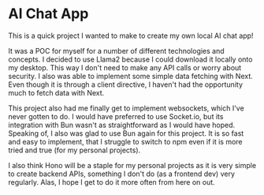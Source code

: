 # AI Chat App

This is a quick project I wanted to make to create my own local AI chat app!

It was a POC for myself for a number of different technologies and concepts. I decided to use Llama2 because I could download it locally onto my desktop. This way I don't need to make any API calls or worry about security. I also was able to implement some simple data fetching with Next. Even though it is through a client directive, I haven't had the opportunity much to fetch data with Next.

This project also had me finally get to implement websockets, which I've never gotten to do. I would have preferred to use Socket.io, but its integration with Bun wasn't as straightforward as I would have hoped. Speaking of, I also was glad to use Bun again for this project. It is so fast and easy to implement, that I struggle to switch to npm even if it is more tried and true (for my personal projects).

I also think Hono will be a staple for my personal projects as it is very simple to create backend APIs, something I don't do (as a frontend dev) very regularly. Alas, I hope I get to do it more often from here on out.
